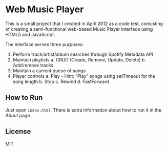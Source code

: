 # Web Music Player

This is a small project that I created in April 2012 as a code test, consisting of creating a semi-functional web-based Music Player interface using HTML5 and JavaScript.

The interface serves three purposes:
1. Perform track/artist/album searches through Spotify Metadata API
2. Maintain playlists
	a. CRUD (Create, Remove, Update, Delete)
	b. Add/remove tracks
3. Maintain a current queue of songs
4. Player controls
	a. Play - Hint: “Play” songs using setTimeout for the song length
	b. Stop
	c. Rewind
	d. FastForward

## How to Run

Just open `index.html`. There is extra information about how to run it in the *About* page.

## License

MIT

